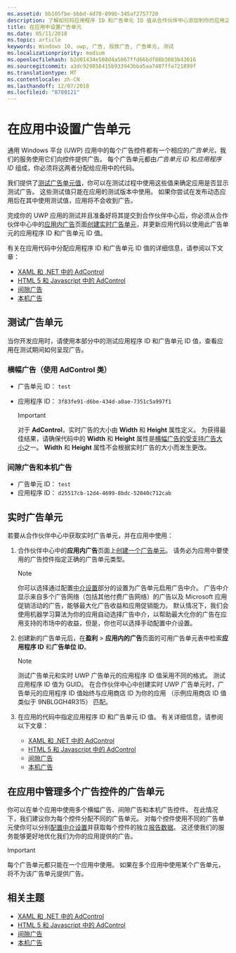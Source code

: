 ```yaml
---
ms.assetid: bb105fbe-bbbd-4d78-899b-345af2757720
description: 了解如何将应用程序 ID 和广告单元 ID 值从合作伙伴中心添加到你的应用之前你提交到应用商店应用。
title: 在应用中设置广告单元
ms.date: 05/11/2018
ms.topic: article
keywords: Windows 10, uwp, 广告, 投放广告, 广告单元, 测试
ms.localizationpriority: medium
ms.openlocfilehash: b2d01434e508d4a5067ffd66bdf86b3083b43016
ms.sourcegitcommit: a3dc929858415b933943bba5aa7487ffa721899f
ms.translationtype: MT
ms.contentlocale: zh-CN
ms.lasthandoff: 12/07/2018
ms.locfileid: "8780121"
---
```

# <a name="set-up-ad-units-in-your-app"></a>在应用中设置广告单元

通用 Windows 平台 (UWP) 应用中的每个广告控件都有一个相应的*广告单元*，我们的服务使用它们向控件提供广告。 每个广告单元都由*广告单元 ID* 和*应用程序 ID* 组成，你必须将这两者分配给应用中的代码。

我们提供了[测试广告单元值](#test-ad-units)，你可以在测试过程中使用这些值来确定应用是否显示测试广告。 这些测试值只能在应用的测试版本中使用。 如果你尝试在发布动态应用后在其中使用测试值，应用将不会收到广告。

完成你的 UWP 应用的测试并且准备好将其提交到合作伙伴中心后，你必须从合作伙伴中心中的[应用内广告](../publish/in-app-ads.md)页面[创建实时广告单元](#live-ad-units)，并更新应用代码以使用此广告单元的应用程序 ID 和广告单元 ID 值。

有关在应用代码中分配应用程序 ID 和广告单元 ID 值的详细信息，请参阅以下文章：
* [XAML 和 .NET 中的 AdControl](adcontrol-in-xaml-and--net.md)
* [HTML 5 和 Javascript 中的 AdControl](adcontrol-in-html-5-and-javascript.md)
* [间隙广告](../monetize/interstitial-ads.md)
* [本机广告](../monetize/native-ads.md)

<span id="test-ad-units" />

## <a name="test-ad-units"></a>测试广告单元

当你开发应用时，请使用本部分中的测试应用程序 ID 和广告单元 ID 值，查看应用在测试期间如何呈现广告。

### <a name="banner-ads-using-the-adcontrol-class"></a>横幅广告（使用 AdControl 类）

* 广告单元 ID： ```test```
* 应用程序 ID：  ```3f83fe91-d6be-434d-a0ae-7351c5a997f1```

    > [!IMPORTANT]
    > 对于 **AdControl**，实时广告的大小由 **Width** 和 **Height** 属性定义。 为获得最佳结果，请确保代码中的 **Width** 和 **Height** 属性是[横幅广告的受支持广告大小](supported-ad-sizes-for-banner-ads.md)之一。 **Width** 和 **Height** 属性不会根据实时广告的大小而发生更改。

### <a name="interstitial-ads-and-native-ads"></a>间隙广告和本机广告

* 广告单元 ID： ```test```
* 应用程序 ID：  ```d25517cb-12d4-4699-8bdc-52040c712cab```

<span id="live-ad-units" />

## <a name="live-ad-units"></a>实时广告单元

若要从合作伙伴中心中获取实时广告单元，并在应用中使用：

1.  合作伙伴中心中的**应用内广告**页面上[创建一个广告单元](../publish/in-app-ads.md#create-ad-unit)。 请务必为应用中要使用的广告控件指定正确的广告单元类型。
    > [!NOTE]
    > 你可以选择通过配置[中介设置](../publish/in-app-ads.md#mediation)部分的设置为广告单元启用广告中介。 广告中介显示来自多个广告网络（包括其他付费广告网络）的广告以及 Microsoft 应用促销活动的广告，能够最大化广告收益和应用促销能力。 默认情况下，我们会使用机器学习算法为你的应用自动选择广告中介，以帮助最大化你的广告在应用支持的市场中的收益，但是，你也可以选择手动配置中介设置。

2.  创建新的广告单元后，在**盈利** &gt; **应用内的广告**页面的可用广告单元表中检索**应用程序 ID** 和**广告单位 ID**。
    > [!NOTE]
    > 测试广告单元和实时 UWP 广告单元的应用程序 ID 值采用不同的格式。 测试应用程序 ID 值为 GUID。 在合作伙伴中心中创建实时 UWP 广告单元时，广告单元的应用程序 ID 值始终与应用商店 ID 为你的应用 （示例应用商店 ID 值类似于 9NBLGGH4R315） 匹配。

3.  在应用的代码中指定应用程序 ID 和广告单元 ID 值。 有关详细信息，请参阅以下文章：
    * [XAML 和 .NET 中的 AdControl](adcontrol-in-xaml-and--net.md)
    * [HTML 5 和 Javascript 中的 AdControl](adcontrol-in-html-5-and-javascript.md)
    * [间隙广告](../monetize/interstitial-ads.md)
    * [本机广告](../monetize/native-ads.md)

<span id="manage" />

## <a name="manage-ad-units-for-multiple-ad-controls-in-your-app"></a>在应用中管理多个广告控件的广告单元

你可以在单个应用中使用多个横幅广告、间隙广告和本机广告控件。 在此情况下，我们建议你为每个控件分配不同的广告单元。 对每个控件使用不同的广告单元使你可以分别[配置中介设置](../publish/in-app-ads.md#mediation)并获取每个控件的独立[报告数据](../publish/advertising-performance-report.md)。 这还使我们的服务能够更好地优化我们为你的应用提供的广告。

> [!IMPORTANT]
> 每个广告单元都只能在一个应用中使用。 如果在多个应用中使用某个广告单元，将不为该广告单元提供广告。

## <a name="related-topics"></a>相关主题

* [XAML 和 .NET 中的 AdControl](adcontrol-in-xaml-and--net.md)
* [HTML 5 和 Javascript 中的 AdControl](adcontrol-in-html-5-and-javascript.md)
* [间隙广告](interstitial-ads.md)
* [本机广告](native-ads.md)


 

 
